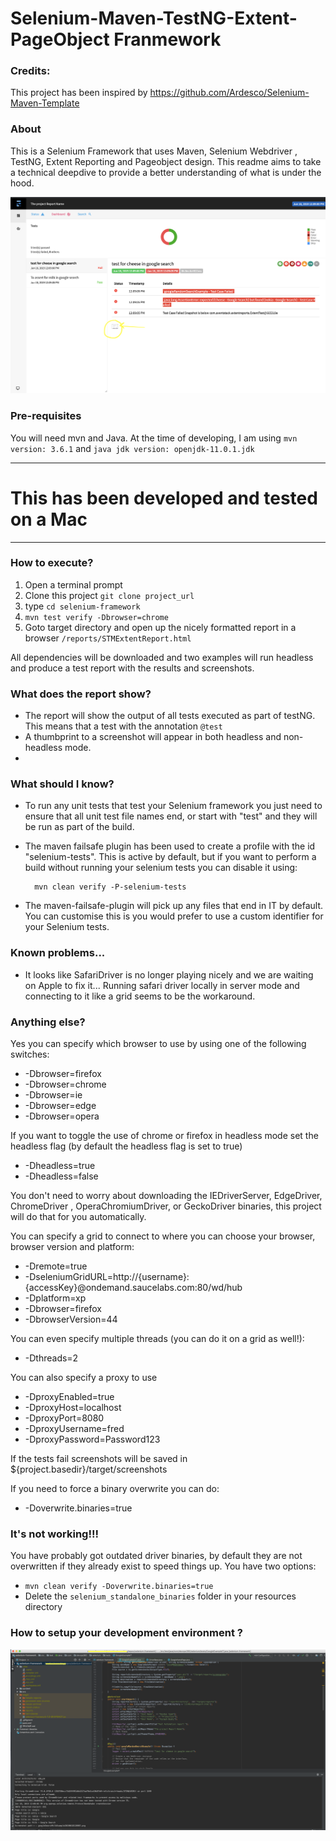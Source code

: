 # Selenium-Maven-TestNG-Extent-PageObject Franmework

### Credits:
This project has been inspired by https://github.com/Ardesco/Selenium-Maven-Template

### About
This is a Selenium Framework that uses Maven, Selenium Webdriver , TestNG, Extent Reporting and Pageobject design. This readme aims to take a technical deepdive to provide a better understanding of what is under the hood.


![Extent Report](content/extent-report.png "Extent Report")

### Pre-requisites
You will need mvn and Java. At the time of developing, I am using `mvn version: 3.6.1` and `java jdk version: openjdk-11.0.1.jdk`

___

# This has been developed and tested on a Mac
___

### How to execute?
1. Open a terminal prompt
2. Clone this project `git clone project_url`
3. type `cd selenium-framework`
4. `mvn test verify -Dbrowser=chrome`
5. Goto target directory and open up the nicely formatted report in a browser `/reports/STMExtentReport.html`

All dependencies will be downloaded and two examples will run headless and produce a test report with the results and screenshots.

### What does the report show?
- The report will show the output of all tests executed as part of testNG. This means that a test with the annotation `@test`
- A thumbprint to a screenshot will appear in both headless and non-headless mode.
-

### What should I know?

- To run any unit tests that test your Selenium framework you just need to ensure that all unit test file names end, or start with "test" and they will be run as part of the build.
- The maven failsafe plugin has been used to create a profile with the id "selenium-tests".  This is active by default, but if you want to perform a build without running your selenium tests you can disable it using:

        mvn clean verify -P-selenium-tests

- The maven-failsafe-plugin will pick up any files that end in IT by default.  You can customise this is you would prefer to use a custom identifier for your Selenium tests.

### Known problems...

- It looks like SafariDriver is no longer playing nicely and we are waiting on Apple to fix it... Running safari driver locally in server mode and connecting to it like a grid seems to be the workaround.

### Anything else?

Yes you can specify which browser to use by using one of the following switches:

- -Dbrowser=firefox
- -Dbrowser=chrome
- -Dbrowser=ie
- -Dbrowser=edge
- -Dbrowser=opera

If you want to toggle the use of chrome or firefox in headless mode set the headless flag (by default the headless flag is set to true)

- -Dheadless=true
- -Dheadless=false

You don't need to worry about downloading the IEDriverServer, EdgeDriver, ChromeDriver , OperaChromiumDriver, or GeckoDriver binaries, this project will do that for you automatically.

You can specify a grid to connect to where you can choose your browser, browser version and platform:

- -Dremote=true
- -DseleniumGridURL=http://{username}:{accessKey}@ondemand.saucelabs.com:80/wd/hub
- -Dplatform=xp
- -Dbrowser=firefox
- -DbrowserVersion=44

You can even specify multiple threads (you can do it on a grid as well!):

- -Dthreads=2

You can also specify a proxy to use

- -DproxyEnabled=true
- -DproxyHost=localhost
- -DproxyPort=8080
- -DproxyUsername=fred
- -DproxyPassword=Password123

If the tests fail screenshots will be saved in ${project.basedir}/target/screenshots

If you need to force a binary overwrite you can do:

- -Doverwrite.binaries=true

### It's not working!!!

You have probably got outdated driver binaries, by default they are not overwritten if they already exist to speed things up.  You have two options:

- `mvn clean verify -Doverwrite.binaries=true`
- Delete the `selenium_standalone_binaries` folder in your resources directory

### How to setup your development environment ?

![Intellij desktop - java development](content/intellij-desktop.png "Intellij desktop - java development")
